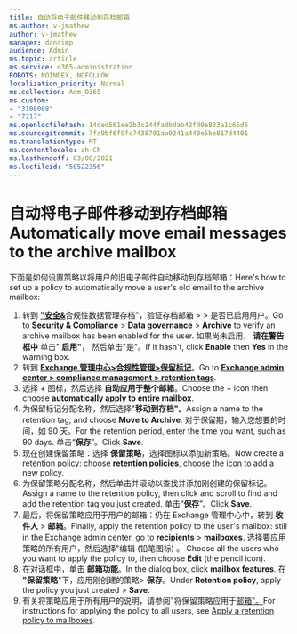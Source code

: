 ```yaml
---
title: 自动将电子邮件移动到存档邮箱
ms.author: v-jmathew
author: v-jmathew
manager: dansimp
audience: Admin
ms.topic: article
ms.service: o365-administration
ROBOTS: NOINDEX, NOFOLLOW
localization_priority: Normal
ms.collection: Adm_O365
ms.custom:
- "3100008"
- "7217"
ms.openlocfilehash: 14ded561ee2b3c244fadbdab42fd0e833a1c66d5
ms.sourcegitcommit: 7fa9bf6f9fc7438791aa9241a440e5be817d4401
ms.translationtype: MT
ms.contentlocale: zh-CN
ms.lasthandoff: 03/08/2021
ms.locfileid: "50522356"
---
```

# <a name="automatically-move-email-messages-to-the-archive-mailbox"></a><span data-ttu-id="8c4d8-102">自动将电子邮件移动到存档邮箱</span><span class="sxs-lookup"><span data-stu-id="8c4d8-102">Automatically move email messages to the archive mailbox</span></span>

<span data-ttu-id="8c4d8-103">下面是如何设置策略以将用户的旧电子邮件自动移动到存档邮箱：</span><span class="sxs-lookup"><span data-stu-id="8c4d8-103">Here's how to set up a policy to automatically move a user's old email to the archive mailbox:</span></span>

1. <span data-ttu-id="8c4d8-104">转到 [**"安全&**](https://go.microsoft.com/fwlink/p/?linkid=2077143)合规性数据管理存档"，验证存档邮箱  >    >  是否已启用用户。</span><span class="sxs-lookup"><span data-stu-id="8c4d8-104">Go to [**Security & Compliance**](https://go.microsoft.com/fwlink/p/?linkid=2077143) > **Data governance** > **Archive** to verify an archive mailbox has been enabled for the user.</span></span> <span data-ttu-id="8c4d8-105">如果尚未启用， **请在警告框中** 单击" **启用"，** 然后单击"是"。</span><span class="sxs-lookup"><span data-stu-id="8c4d8-105">If it hasn't, click **Enable** then **Yes** in the warning box.</span></span>
2. <span data-ttu-id="8c4d8-106">转到 [**Exchange 管理中心>合规性管理>保留标记**](https://go.microsoft.com/fwlink/?linkid=2059104)。</span><span class="sxs-lookup"><span data-stu-id="8c4d8-106">Go to [**Exchange admin center > compliance management > retention tags**](https://go.microsoft.com/fwlink/?linkid=2059104).</span></span>
3. <span data-ttu-id="8c4d8-107">选择 + 图标，然后选择 **自动应用于整个邮箱**。</span><span class="sxs-lookup"><span data-stu-id="8c4d8-107">Choose the + icon then choose **automatically apply to entire mailbox**.</span></span>
4. <span data-ttu-id="8c4d8-108">为保留标记分配名称，然后选择"**移动到存档"。**</span><span class="sxs-lookup"><span data-stu-id="8c4d8-108">Assign a name to the retention tag, and choose **Move to Archive**.</span></span> <span data-ttu-id="8c4d8-109">对于保留期，输入您想要的时间，如 90 天。</span><span class="sxs-lookup"><span data-stu-id="8c4d8-109">For the retention period, enter the time you want, such as 90 days.</span></span> <span data-ttu-id="8c4d8-110">单击“**保存**”。</span><span class="sxs-lookup"><span data-stu-id="8c4d8-110">Click **Save**.</span></span>
5. <span data-ttu-id="8c4d8-111">现在创建保留策略：选择 **保留策略**，选择图标以添加新策略。</span><span class="sxs-lookup"><span data-stu-id="8c4d8-111">Now create a retention policy: choose **retention policies**, choose the icon to add a new policy.</span></span>
6. <span data-ttu-id="8c4d8-112">为保留策略分配名称，然后单击并滚动以查找并添加刚创建的保留标记。</span><span class="sxs-lookup"><span data-stu-id="8c4d8-112">Assign a name to the retention policy, then click and scroll to find and add the retention tag you just created.</span></span> <span data-ttu-id="8c4d8-113">单击“**保存**”。</span><span class="sxs-lookup"><span data-stu-id="8c4d8-113">Click **Save**.</span></span>
7. <span data-ttu-id="8c4d8-114">最后，将保留策略应用于用户的邮箱：仍在 Exchange 管理中心中，转到 **收件人**  >  **邮箱**。</span><span class="sxs-lookup"><span data-stu-id="8c4d8-114">Finally, apply the retention policy to the user's mailbox: still in the Exchange admin center, go to **recipients** > **mailboxes**.</span></span> <span data-ttu-id="8c4d8-115">选择要应用策略的所有用户，然后选择"编辑 (铅笔图标) 。 </span><span class="sxs-lookup"><span data-stu-id="8c4d8-115">Choose all the users who you want to apply the policy to, then choose **Edit** (the pencil icon).</span></span>
8. <span data-ttu-id="8c4d8-116">在对话框中，单击 **邮箱功能**。</span><span class="sxs-lookup"><span data-stu-id="8c4d8-116">In the dialog box, click **mailbox features**.</span></span> <span data-ttu-id="8c4d8-117">在 **"保留策略**"下，应用刚创建的策略> **保存**。</span><span class="sxs-lookup"><span data-stu-id="8c4d8-117">Under **Retention policy**, apply the policy you just created > **Save**.</span></span>
9. <span data-ttu-id="8c4d8-118">有关将策略应用于所有用户的说明，请参阅"将保留策略应用于[邮箱"。](https://docs.microsoft.com/exchange/security-and-compliance/messaging-records-management/apply-retention-policy)</span><span class="sxs-lookup"><span data-stu-id="8c4d8-118">For instructions for applying the policy to all users, see [Apply a retention policy to mailboxes](https://docs.microsoft.com/exchange/security-and-compliance/messaging-records-management/apply-retention-policy).</span></span>
